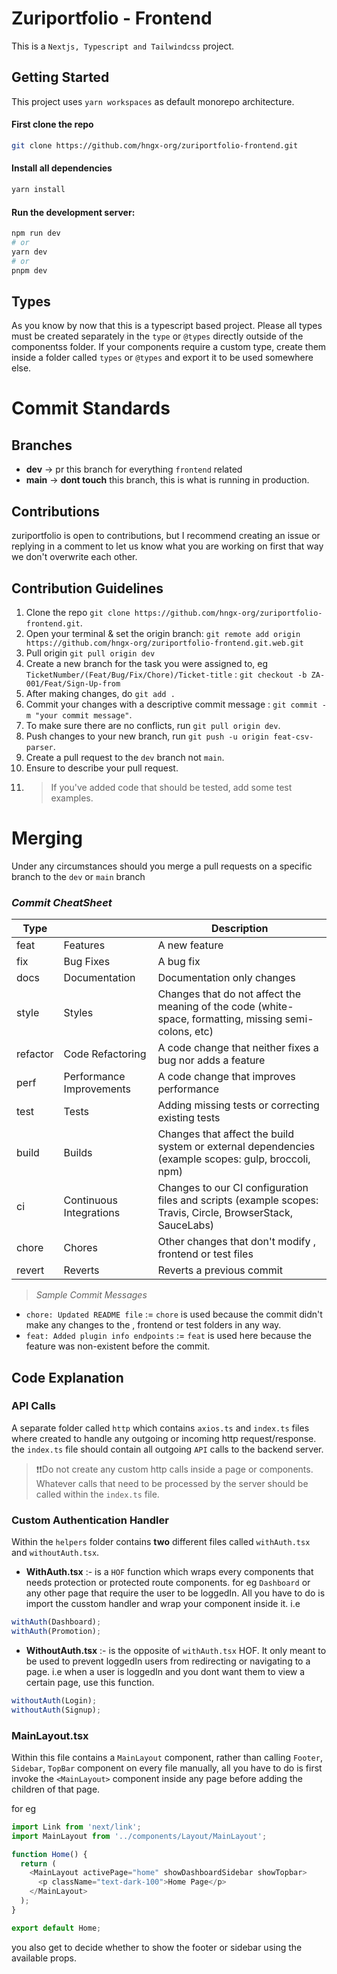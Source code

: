# Zuriportfolio - Frontend

This is a `Nextjs, Typescript and Tailwindcss` project.

## Getting Started

This project uses `yarn workspaces` as default monorepo architecture.

#### First clone the repo

```bash
git clone https://github.com/hngx-org/zuriportfolio-frontend.git
```

#### Install all dependencies

```bash
yarn install
```

#### Run the development server:

```bash
npm run dev
# or
yarn dev
# or
pnpm dev
```

## Types

As you know by now that this is a typescript based project. Please all types must be created separately in the `type` or `@types` directly outside of the componentss folder. If your components require a custom type, create them inside a folder called `types` or `@types` and export it to be used somewhere else.

# Commit Standards

## Branches

- **dev** -> pr this branch for everything `frontend` related
- **main** -> **dont touch** this branch, this is what is running in production.

## Contributions

zuriportfolio is open to contributions, but I recommend creating an issue or replying in a comment to let us know what you are working on first that way we don't overwrite each other.

## Contribution Guidelines

1. Clone the repo `git clone https://github.com/hngx-org/zuriportfolio-frontend.git`.
2. Open your terminal & set the origin branch: `git remote add origin https://github.com/hngx-org/zuriportfolio-frontend.git.web.git`
3. Pull origin `git pull origin dev`
4. Create a new branch for the task you were assigned to, eg `TicketNumber/(Feat/Bug/Fix/Chore)/Ticket-title` : `git checkout -b ZA-001/Feat/Sign-Up-from`
5. After making changes, do `git add .`
6. Commit your changes with a descriptive commit message : `git commit -m "your commit message"`.
7. To make sure there are no conflicts, run `git pull origin dev`.
8. Push changes to your new branch, run `git push -u origin feat-csv-parser`.
9. Create a pull request to the `dev` branch not `main`.
10. Ensure to describe your pull request.
11. > If you've added code that should be tested, add some test examples.


# Merging
Under any circumstances should you merge a pull requests on a specific branch to the `dev` or `main` branch

### _Commit CheatSheet_

| Type     |                          | Description                                                                                                 |
| -------- | ------------------------ | ----------------------------------------------------------------------------------------------------------- |
| feat     | Features                 | A new feature                                                                                               |
| fix      | Bug Fixes                | A bug fix                                                                                                   |
| docs     | Documentation            | Documentation only changes                                                                                  |
| style    | Styles                   | Changes that do not affect the meaning of the code (white-space, formatting, missing semi-colons, etc)      |
| refactor | Code Refactoring         | A code change that neither fixes a bug nor adds a feature                                                   |
| perf     | Performance Improvements | A code change that improves performance                                                                     |
| test     | Tests                    | Adding missing tests or correcting existing tests                                                           |
| build    | Builds                   | Changes that affect the build system or external dependencies (example scopes: gulp, broccoli, npm)         |
| ci       | Continuous Integrations  | Changes to our CI configuration files and scripts (example scopes: Travis, Circle, BrowserStack, SauceLabs) |
| chore    | Chores                   | Other changes that don't modify , frontend or test files                                                    |
| revert   | Reverts                  | Reverts a previous commit                                                                                   |

> _Sample Commit Messages_

- `chore: Updated README file` := `chore` is used because the commit didn't make any changes to the , frontend or test folders in any way.
- `feat: Added plugin info endpoints` := `feat` is used here because the feature was non-existent before the commit.

## Code Explanation

### API Calls

A separate folder called `http` which contains `axios.ts` and `index.ts` files where created to handle any outgoing or incoming http request/response. the `index.ts` file should contain all outgoing `API` calls to the backend server.

> ❗❗Do not create any custom http calls inside a page or components. Whatever calls that need to be processed by the server should be called within the `index.ts` file.

### Custom Authentication Handler

Within the `helpers` folder contains **two** different files called `withAuth.tsx` and `withoutAuth.tsx`.

- **WithAuth.tsx** :- is a `HOF` function which wraps every components that needs protection or protected route components. for eg `Dashboard` or any other page that require the user to be loggedIn. All you have to do is import the cusstom handler and wrap your component inside it. i.e

```js
withAuth(Dashboard);
withAuth(Promotion);
```

- **WithoutAuth.tsx** :- is the opposite of `withAuth.tsx` HOF. It only meant to be used to prevent loggedIn users from redirecting or navigating to a page. i.e when a user is loggedIn and you dont want them to view a certain page, use this function.

```js
withoutAuth(Login);
withoutAuth(Signup);
```

### MainLayout.tsx

Within this file contains a `MainLayout` component, rather than calling `Footer`, `Sidebar`, `TopBar` component on every file manually, all you have to do is first invoke the `<MainLayout>` component inside any page before adding the children of that page.

for eg

```js
import Link from 'next/link';
import MainLayout from '../components/Layout/MainLayout';

function Home() {
  return (
    <MainLayout activePage="home" showDashboardSidebar showTopbar>
      <p className="text-dark-100">Home Page</p>
    </MainLayout>
  );
}

export default Home;
```

you also get to decide whether to show the footer or sidebar using the available props.
